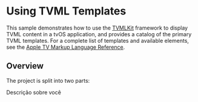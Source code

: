 # Using TVML Templates
 
This sample demonstrates how to use the [TVMLKit](https://developer.apple.com/documentation/tvmlkit) framework to display TVML content in a tvOS application, and provides a catalog of the primary TVML templates. For a complete list of templates and available elements, see the [Apple TV Markup Language Reference](https://developer.apple.com/library/content/documentation/LanguagesUtilities/Conceptual/ATV_Template_Guide/).
 
## Overview
 
The project is split into two parts:

Descrição sobre você
